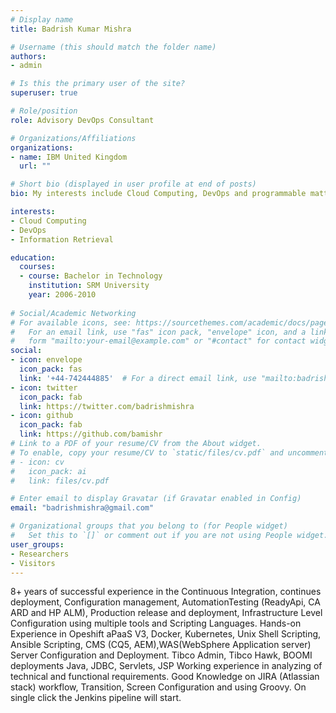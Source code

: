 ```yaml
---
# Display name
title: Badrish Kumar Mishra

# Username (this should match the folder name)
authors:
- admin

# Is this the primary user of the site?
superuser: true

# Role/position
role: Advisory DevOps Consultant

# Organizations/Affiliations
organizations:
- name: IBM United Kingdom
  url: ""

# Short bio (displayed in user profile at end of posts)
bio: My interests include Cloud Computing, DevOps and programmable matter.

interests:
- Cloud Computing
- DevOps
- Information Retrieval

education:
  courses:
  - course: Bachelor in Technology
    institution: SRM University
    year: 2006-2010
  
# Social/Academic Networking
# For available icons, see: https://sourcethemes.com/academic/docs/page-builder/#icons
#   For an email link, use "fas" icon pack, "envelope" icon, and a link in the
#   form "mailto:your-email@example.com" or "#contact" for contact widget.
social:
- icon: envelope
  icon_pack: fas
  link: '+44-742444885'  # For a direct email link, use "mailto:badrishmishra@gmail.com".
- icon: twitter
  icon_pack: fab
  link: https://twitter.com/badrishmishra
- icon: github
  icon_pack: fab
  link: https://github.com/bamishr
# Link to a PDF of your resume/CV from the About widget.
# To enable, copy your resume/CV to `static/files/cv.pdf` and uncomment the lines below.
# - icon: cv
#   icon_pack: ai
#   link: files/cv.pdf

# Enter email to display Gravatar (if Gravatar enabled in Config)
email: "badrishmishra@gmail.com"

# Organizational groups that you belong to (for People widget)
#   Set this to `[]` or comment out if you are not using People widget.
user_groups:
- Researchers
- Visitors
---
```


8+ years of successful experience in the Continuous Integration, continues deployment, Configuration management, AutomationTesting (ReadyApi, CA ARD and HP ALM), Production release and deployment, Infrastructure Level Configuration using multiple tools and Scripting Languages.
Hands-on Experience in Opeshift aPaaS V3, Docker, Kubernetes, Unix Shell Scripting, Ansible Scripting, CMS (CQ5, AEM),WAS(WebSphere Application server) Server Configuration and Deployment.
Tibco Admin, Tibco Hawk, BOOMI deployments Java, JDBC, Servlets, JSP Working experience in analyzing of technical and functional requirements.
Good Knowledge on JIRA (Atlassian stack) workflow, Transition, Screen Configuration and using Groovy. On single click the Jenkins pipeline will start.

